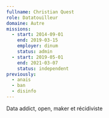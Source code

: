 ```yaml
---
fullname: Christian Quest
role: Datatouilleur
domaine: Autre
missions:
  - start: 2014-09-01
    end: 2019-03-15
    employer: dinum
    status: admin
  - start: 2019-05-01
    end: 2021-03-07
    status: independent
previously:
  - anais
  - ban
  - disinfo
---
```


Data addict, open, maker et récidiviste
